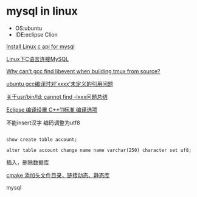 # mysql in linux

- OS:ubuntu
- IDE:eclipse Clion

[Install Linux c api for mysql](https://dev.mysql.com/doc/refman/5.7/en/c-api-building-clients.html)

[Linux下C语言连接MySQL](https://blog.csdn.net/neo_2011/article/details/6805489)

[Why can't gcc find libevent when building tmux from source?](https://unix.stackexchange.com/questions/17907/why-cant-gcc-find-libevent-when-building-tmux-from-source)

[ubuntu gcc编译时对’xxxx’未定义的引用问题](https://blog.csdn.net/haluoluo211/article/details/54376947)

[关于usr/bin/ld: cannot find -lxxx问题总结](http://blog.51cto.com/eminzhang/1285705)

[Eclipse 编译设置 C++11标准 编译选项](https://blog.csdn.net/rain_qingtian/article/details/16860945)

不能insert汉字 编码调整为utf8

```shell

show create table account;

alter table account change name name varchar(250) character set uf8;

```

插入，删除数据库


[cmake 添加头文件目录，链接动态、静态库](https://www.cnblogs.com/binbinjx/p/5626916.html)


mysql 

